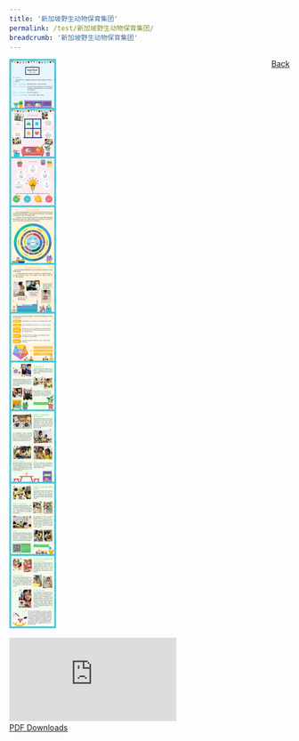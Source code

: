 ```yaml
---
title: '新加坡野生动物保育集团'
permalink: /test/新加坡野生动物保育集团/
breadcrumb: '新加坡野生动物保育集团'
---
```

<a href="/gallery/华文学习展示区-chinese-exhibitions-d/community-partners/" style="float:right;">Back</a>
 <img src="/images/AGAPE-Presch-Poster.jpg"> <br/>
<div class="video-container">
  <iframe src="https://www.youtube.com/embed/d6fmLlW8eoE" frameborder="0" allow="accelerometer; autoplay; encrypted-media; gyroscope; picture-in-picture" allowfullscreen></iframe></div>
<a href="/Sharing-Sessions/01-website-exhibitor-template-pdf.pdf" download>PDF Downloads</a>

